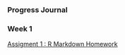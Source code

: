 ### Progress Journal

###  Week 1

[Assigment 1 : R Markdown Homework](R_Markdown_Homework.html) 


